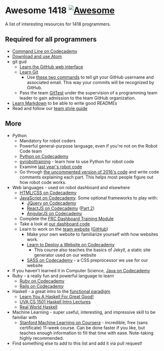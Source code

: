 # Awesome 1418 [![Awesome](https://cdn.rawgit.com/sindresorhus/awesome/d7305f38d29fed78fa85652e3a63e154dd8e8829/media/badge.svg)](https://github.com/sindresorhus/awesome)

A list of interesting resources for 1418 programmers.

## Required for all programmers

* [Command Line on Codecademy](https://www.codecademy.com/learn/learn-the-command-line)
* [Download and use Atom](https://atom.io)
* git gud
    * [Learn the GitHub web interface](https://guides.github.com/activities/hello-world)
    * [Learn Git](https://try.github.io)
        * Use [these two commands](https://git-scm.com/book/en/v2/Getting-Started-First-Time-Git-Setup#Your-Identity) to tell git your GitHub username and associated email. This way your commits will be recognized by GitHub.
    * Pass the team [GitTest](https://github.com/frc1418/GitTest) under the supervision of a programming team leader to gain admission to the team GitHub organization.
* [Learn Markdown](http://www.markdowntutorial.com) to be able to write good READMEs
* Read and follow our [team style guide](https://github.com/frc1418/guidelines)

## More

* Python
    * Mandatory for robot coders
    * Powerful general-purpose language, even if you're not on the Robot Code team
    * [Python on Codecademy](https://www.codecademy.com/learn/python)
    * [pyrobottraining](https://github.com/robotpy/pyrobottraining) - learn how to use Python for robot code
    * Examine [last year's robot code](https://github.com/frc1418/2016-robot)
    * Go through [the uncommented version of 2016's code](https://github.com/ErikBoesen/2016-robot-nocomments) and write code comments explaining each part. This helps most people figure out how robot code works.
* Web languages - used on robot dashboard and elsewhere
    * [HTML/CSS on Codecademy](https://www.codecademy.com/learn/learn-html-css)
    * [JavaScript on Codecademy](https://www.codecademy.com/learn/learn-javascript). Some optional frameworks to play with:
        * [JQuery on Codecademy](https://www.codecademy.com/learn/jquery)
        * [ReactJS on Codecademy](https://www.codecademy.com/learn/react-101) ([Part 2](https://www.codecademy.com/learn/react-102))
        * [AngularJS on Codecademy](https://www.codecademy.com/learn/learn-angularjs)
    * Complete the [FRC Dashboard Training Module](https://github.com/FRCDashboard/training)
    * Take a look at [our dashboard code](https://github.com/frc1418/FRCDashboard)
    * Learn to work on the [team website](http://1418.team) ([GitHub](https://github.com/frc1418/frc1418.github.io))
        * Make your own website to familiarize yourself with how websites work.
        * [Learn to Deploy a Website on Codecademy](https://www.codecademy.com/learn/deploy-a-website)
            * This course also teaches the basics of Jekyll, a static site generator used on our website
        * [SASS on Codecademy](https://www.codecademy.com/learn/learn-sass) - a CSS preprocessor we use for our website
* If you haven't learned it in Computer Science, [Java on Codecademy](https://www.codecademy.com/learn/learn-java)
* Ruby - a really fun and powerful language to learn
    * [Ruby on Codecademy](https://www.codecademy.com/learn/ruby)
    * [Rails on Codecademy](https://www.codecademy.com/learn/learn-rails)
* Haskell - a great intro to the [functional paradigm](http://stackoverflow.com/questions/2078978/functional-programming-vs-object-oriented-programming)
    * [Learn You A Haskell For Great Good!](http://learnyouahaskell.com/chapters)
    * [UVA CS 1501 Haskell Intro Lectures](http://shuklan.com/haskell)
    * [Real World Haskell](http://book.realworldhaskell.org)
* Machine Learning - super useful, interesting, and impressive skill to be familiar with
    * [Stanford Machine Learning on Coursera](https://www.coursera.org/learn/machine-learning) - incredible, free (sans certificate) 11-week course. Can be done faster if you like, but teaches enough information to fill that time with ease. Note-taking highly recommended.
* Find something else to add to this list and add it via pull request!
